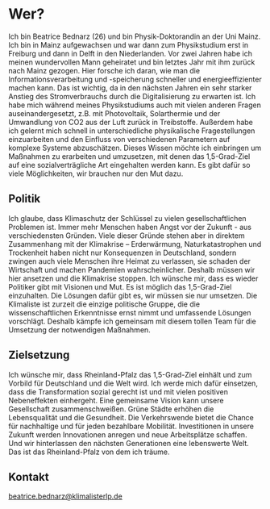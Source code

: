 # Wer?

Ich bin Beatrice Bednarz (26) und bin Physik-Doktorandin an der Uni Mainz. Ich bin in Mainz aufgewachsen und war dann zum Physikstudium erst in Freiburg und dann in Delft in den Niederlanden. Vor zwei Jahren habe ich meinen wundervollen Mann geheiratet und bin letztes Jahr mit ihm zurück nach Mainz gezogen. Hier forsche ich daran, wie man die Informationsverarbeitung und -speicherung schneller und energieeffizienter machen kann. Das ist wichtig, da in den nächsten Jahren ein sehr starker Anstieg des Stromverbrauchs durch die Digitalisierung zu erwarten ist.
Ich habe mich während meines Physikstudiums auch mit vielen anderen Fragen auseinandergesetzt, z.B. mit Photovoltaik, Solarthermie und der Umwandlung von CO2 aus der Luft zurück in Treibstoffe. Außerdem habe ich gelernt mich schnell in unterschiedliche physikalische Fragestellungen einzuarbeiten und den Einfluss von verschiedenen Parametern auf komplexe Systeme abzuschätzen. Dieses Wissen möchte ich einbringen um Maßnahmen zu erarbeiten und umzusetzen, mit denen das 1,5-Grad-Ziel auf eine sozialverträgliche Art eingehalten werden kann. Es gibt dafür so viele Möglichkeiten, wir brauchen nur den Mut dazu.

## Politik

Ich glaube, dass Klimaschutz der Schlüssel zu vielen gesellschaftlichen Problemen ist. Immer mehr Menschen haben Angst vor der Zukunft - aus verschiedensten Gründen. Viele dieser Gründe stehen aber in direktem Zusammenhang mit der Klimakrise – Erderwärmung, Naturkatastrophen und Trockenheit haben nicht nur Konsequenzen in Deutschland, sondern zwingen auch viele Menschen ihre Heimat zu verlassen, sie schaden der Wirtschaft und machen Pandemien wahrscheinlicher. Deshalb müssen wir hier ansetzen und die Klimakrise stoppen. Ich wünsche mir, dass es wieder Politiker gibt mit Visionen und Mut. Es ist möglich das 1,5-Grad-Ziel einzuhalten. Die Lösungen dafür gibt es, wir müssen sie nur umsetzen. Die Klimaliste ist zurzeit die einzige politische Gruppe, die die wissenschaftlichen Erkenntnisse ernst nimmt und umfassende Lösungen vorschlägt. Deshalb kämpfe ich gemeinsam mit diesem tollen Team für die Umsetzung der notwendigen Maßnahmen.

## Zielsetzung

Ich wünsche mir, dass Rheinland-Pfalz das 1,5-Grad-Ziel einhält und zum Vorbild für Deutschland und die Welt wird. Ich werde mich dafür einsetzen, dass die Transformation sozial gerecht ist und mit vielen positiven Nebeneffekten einhergeht. Eine gemeinsame Vision kann unsere Gesellschaft zusammenschweißen. Grüne Städte erhöhen die Lebensqualität und die Gesundheit. Die Verkehrswende bietet die Chance für nachhaltige und für jeden bezahlbare Mobilität. Investitionen in unsere Zukunft werden Innovationen anregen und neue Arbeitsplätze schaffen. Und wir hinterlassen den nächsten Generationen eine lebenswerte Welt. Das ist das Rheinland-Pfalz von dem ich träume.

## Kontakt

beatrice.bednarz@klimalisterlp.de
